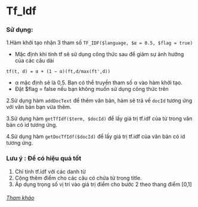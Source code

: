 # Tf_Idf

### Sử dụng:
1.Hàm khởi tạo nhận 3 tham số `TF_IDF($language, $α = 0.5, $flag = true)`
- Mặc định  khi tính tf sẽ sử dụng công thức sau để giảm sự ảnh hưởng của các câu dài
```
tf(t, d) = α + (1 − α)(ft,d/max(ft',d))
```
- α mặc định sẽ là 0,5. Bạn có thể truyền tham số α vào hàm khởi tạo.
- Đặt $flag = false nếu bạn không muốn sử dụng công thức trên

2.Sử dụng hàm `addDocText` để thêm văn bản, hàm sẽ trả về `docId` tương ứng với văn bản bạn vừa thêm.

3.Sử dụng hàm `getTfIdf($term, $docId)` để lấy giá trị tf.idf của từ trong văn bản có id tương ứng.

4.Sử dụng hàm `getDocTfIdf($docId)` để lấy giá trị tf.idf của văn bản có id tương ứng.

### Lưu ý : Để có hiệu quả tốt
1. Chỉ tính tf.idf với các danh từ
2. Cộng thêm điểm cho các câu có chứa từ trong title.
3. Áp dụng trọng số vị trí vào giá trị điểm cho bước 2 theo thang điểm [0,1]

###### [Tham khảo](http://research.nii.ac.jp/ntcir/workshop/OnlineProceedings3/NTCIR3-TSC-SekiY.pdf)
